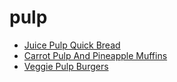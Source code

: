 # pulp

 * [Juice Pulp Quick Bread](../../index/j/juice-pulp-quick-bread.json)
 * [Carrot Pulp And Pineapple Muffins](../../index/c/carrot-pulp-and-pineapple-muffins.json)
 * [Veggie Pulp Burgers](../../index/v/veggie-pulp-burgers.json)
